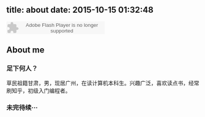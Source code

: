 title: about
date: 2015-10-15 01:32:48
---

<embed src="http://www.xiami.com/widget/0_174333/singlePlayer.swf" type="application/x-shockwave-flash" width="257" height="33" wmode="transparent"></embed>

## About me
### 足下何人？
草民祖籍甘肃，男，现居广州，在读计算机本科生。兴趣广泛，喜欢读点书，经常刷知乎，初级入门编程者。

### 未完待续···


